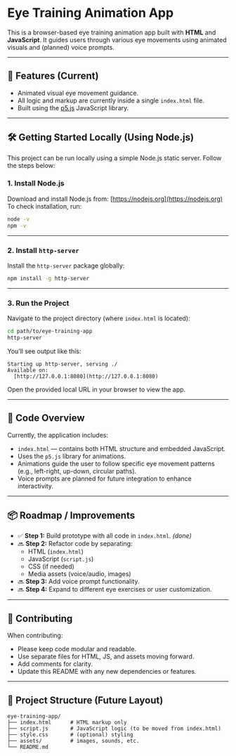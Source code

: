 # Eye Training Animation App

This is a browser-based eye training animation app built with **HTML** and **JavaScript**. It guides users through various eye movements using animated visuals and (planned) voice prompts.

---

## 🚀 Features (Current)

- Animated visual eye movement guidance.
- All logic and markup are currently inside a single `index.html` file.
- Built using the [p5.js](https://p5js.org/) JavaScript library.

---

## 🛠️ Getting Started Locally (Using Node.js)

This project can be run locally using a simple Node.js static server. Follow the steps below:

### 1. Install Node.js

Download and install Node.js from: [https://nodejs.org](https://nodejs.org)
To check installation, run:

```bash
node -v
npm -v
```

---

### 2. Install `http-server`

Install the `http-server` package globally:

```bash
npm install -g http-server
```

---

### 3. Run the Project

Navigate to the project directory (where `index.html` is located):

```bash
cd path/to/eye-training-app
http-server
```

You’ll see output like this:

```
Starting up http-server, serving ./
Available on:
  [http://127.0.0.1:8080](http://127.0.0.1:8080)
```

Open the provided local URL in your browser to view the app.

---

## 🧠 Code Overview

Currently, the application includes:

* `index.html` — contains both HTML structure and embedded JavaScript.
* Uses the `p5.js` library for animations.
* Animations guide the user to follow specific eye movement patterns (e.g., left-right, up-down, circular paths).
* Voice prompts are planned for future integration to enhance interactivity.

---

## 📦 Roadmap / Improvements

* ✅ **Step 1:** Build prototype with all code in `index.html`. *(done)*
* 🔜 **Step 2:** Refactor code by separating:
    * HTML (`index.html`)
    * JavaScript (`script.js`)
    * CSS (if needed)
    * Media assets (voice/audio, images)
* 🔜 **Step 3:** Add voice prompt functionality.
* 🔜 **Step 4:** Expand to different eye exercises or user customization.

---

## 🤝 Contributing

When contributing:

* Please keep code modular and readable.
* Use separate files for HTML, JS, and assets moving forward.
* Add comments for clarity.
* Update this README with any new dependencies or features.

---

## 📁 Project Structure (Future Layout)

```
eye-training-app/
├── index.html      # HTML markup only
├── script.js       # JavaScript logic (to be moved from index.html)
├── style.css       # (optional) styling
├── assets/         # images, sounds, etc.
└── README.md
```
